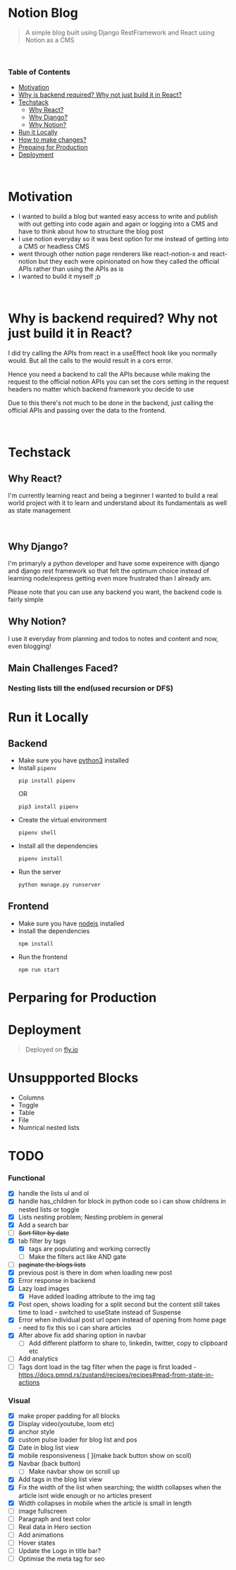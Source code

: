 # Notion Blog

> A simple blog built using Django RestFramework and React using Notion as a CMS

<br />

### Table of Contents
- [Motivation](#motivation)
- [Why is backend required? Why not just build it in React?](#why-is-backend-required-why-not-just-build-it-in-react)
- [Techstack](#techstack)
    - [Why React?](#why-react)
    - [Why Django?](#why-django)
    - [Why Notion?](#why-notion)
- [Run it Locally](#run-it-locally)
- [How to make changes?](#how-to-make-changes)
- [Prepaing for Production](#perparing-for-production)
- [Deployment](#deployment)

<br />

# Motivation 
- I wanted to build a blog but wanted easy access to write and publish with out getting into code again and again or logging into a CMS and have to think about how to structure the blog post
- I use notion everyday so it was best option for me instead of getting into a CMS or headless CMS
- went through other notion page renderers like react-notion-x and react-notion but they each were opinionated on how they called the official APIs rather than using the APIs as is
- I wanted to build it myself ;p

<br />

# Why is backend required? Why not just build it in React?
I did try calling the APIs from react in a useEffect hook like you normally would. But all the calls to the would result in a cors error.

Hence you need a backend to call the APIs because while making the request to the official notion APIs you can set the cors setting in the request headers no matter which backend framework you decide to use


Due to this there's not much to be done in the backend, just calling the official APIs and passing over the data to the frontend.

<br />

# Techstack
## Why React?
I'm currently learning react and being a beginner I wanted to build a real world project with it to learn and understand about its fundamentals as well as state management

<br />

## Why Django?
I'm primaryly a python developer and have some expeirence with django and django rest framework so that felt the optimum choice instead of learning node/express getting even more frustrated than I already am.

Please note that you can use any backend you want, the backend code is fairly simple

## Why Notion?
I use it everyday from planning and todos to notes and content and now, even blogging!

## Main Challenges Faced?
### Nesting lists till the end(used recursion or DFS)

# Run it Locally
## Backend
- Make sure you have [python3](https://www.python.org/) installed
- Install `pipenv` 
    ```shell
    pip install pipenv
    ``` 
    OR
    ```shell
    pip3 install pipenv
    ```
- Create the virtual environment
    ```shell
    pipenv shell
    ```
- Install all the dependencies
    ```shell
    pipenv install
    ```
- Run the server
    ```shell
    python manage.py runserver
    ```

## Frontend
- Make sure you have [nodejs](https://nodejs.org/en/) installed
- Install the dependencies
    ```shell
    npm install
    ```
- Run the frontend
    ```shell
    npm run start
    ```


# Perparing for Production

# Deployment
> Deployed on [fly.io](https://fly.io)

# Unsuppported Blocks
 - Columns
 - Toggle
 - Table
 - File
 - Numrical nested lists

# TODO
### Functional
- [X] handle the lists ul and ol
- [X] handle has_children for block in python code so i can show childrens in nested lists or toggle 
- [X] Lists nesting problem; Nesting problem in general
- [X] Add a search bar
- [ ] ~~Sort filter by date~~
- [X] tab filter by tags
    - [X] tags are populating and working correctly
    - [ ] Make the filters act like AND gate
- [ ] ~~paginate the blogs lists~~
- [X] previous post is there in dom when loading new post
- [X] Error response in backend
- [X] Lazy load images
    - [X] Have added loading attribute to the img tag
- [X] Post open, shows loading for a split second but the content still takes time to load - switched to useState instead of Suspense
- [X] Error when individual post url open instead of opening from home page - need to fix this so i can share articles
- [X] After above fix add sharing option in navbar
    - [ ] Add different platform to share to, linkedin, twitter, copy to clipboard etc
- [ ] Add analytics
- [ ] Tags dont load in the tag filter when the page is first loaded - https://docs.pmnd.rs/zustand/recipes/recipes#read-from-state-in-actions

### Visual
- [X] make proper padding for all blocks
- [X] Display video(youtube, loom etc)
- [X] anchor style 
- [X] custom pulse loader for blog list and pos
- [X] Date in blog list view
- [X] mobile responsiveness [ ](make back button show on scoll)
- [X] Navbar (back button)
    - [ ] Make navbar show on scroll up
- [X] Add tags in the blog list view
- [X] Fix the width of the list when searching; the width collapses when the article isnt wide enough or no articles present
- [X] Width collapses in mobile when the article is small in length
- [ ] image fullscreen
- [ ] Paragraph and text color
- [ ] Real data in Hero section
- [ ] Add animations
- [ ] Hover states
- [ ] Update the Logo in title bar?
- [ ] Optimise the meta tag for seo